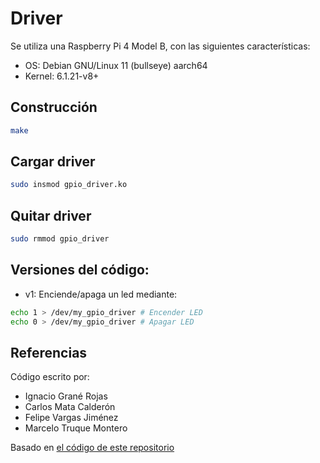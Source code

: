 # Driver
Se utiliza una Raspberry Pi 4 Model B, con las siguientes características:
- OS: Debian GNU/Linux 11 (bullseye) aarch64
- Kernel: 6.1.21-v8+

## Construcción
```Bash
make
```

## Cargar driver
```Bash
sudo insmod gpio_driver.ko
```

## Quitar driver
```Bash
sudo rmmod gpio_driver
```

## Versiones del código:
- v1: Enciende/apaga un led mediante:
```Bash
echo 1 > /dev/my_gpio_driver # Encender LED 
echo 0 > /dev/my_gpio_driver # Apagar LED 
```

## Referencias
Código escrito por:
- Ignacio Grané Rojas
- Carlos Mata Calderón
- Felipe Vargas Jiménez
- Marcelo Truque Montero

Basado en [el código de este repositorio](https://github.com/Johannes4Linux/Linux_Driver_Tutorial_legacy/tree/main)

